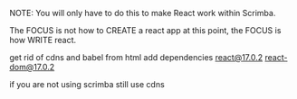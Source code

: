 NOTE:
You will only have to do this to make React work within Scrimba.

The FOCUS is not how to CREATE a react app at this point, the FOCUS is how WRITE react.

get rid of cdns and babel from html
add 
dependencies react@17.0.2
react-dom@17.0.2

if you are not using scrimba still use cdns 
